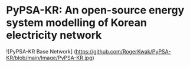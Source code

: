 # PyPSA-KR: An open-source energy system modelling of Korean electricity network



![PyPSA-KR Base Network] (https://github.com/RogerKwak/PyPSA-KR/blob/main/Image/PyPSA-KR.jpg)




